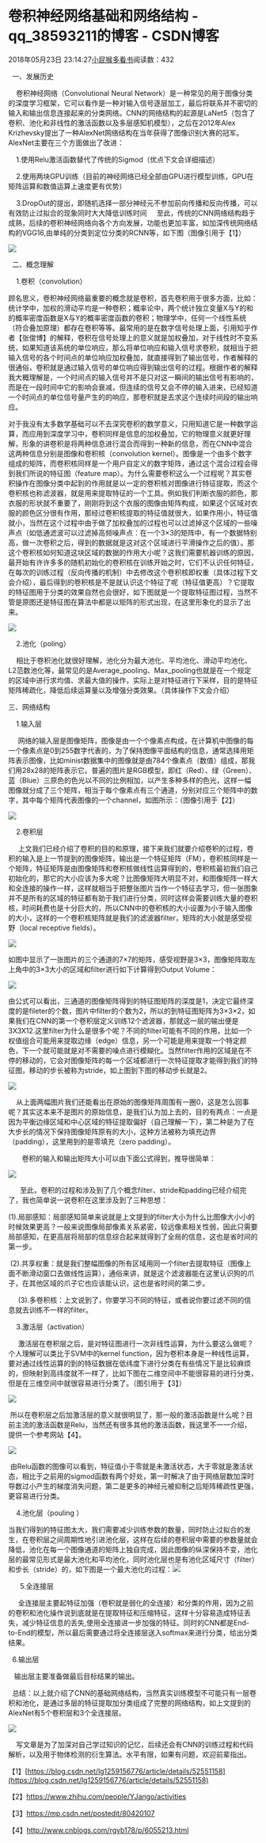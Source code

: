 # 卷积神经网络基础和网络结构 - qq_38593211的博客 - CSDN博客





2018年05月23日 23:14:27[小屁猴多看书](https://me.csdn.net/qq_38593211)阅读数：432








  一、发展历史

    卷积神经网络（Convolutional Neural Network）是一种常见的用于图像分类的深度学习框架，它可以看作是一种对输入信号逐层加工，最后将联系并不密切的输入和输出信息连接起来的分类网络。CNN的网络结构的起源是LaNet5（包含了卷积、池化和非线性的激活函数以及多层感知机模型），之后在2012年Alex Krizhevsky提出了一种AlexNet网络结构在当年获得了图像识别大赛的冠军。AlexNet主要在三个方面做出了改进：

    1.使用Relu激活函数替代了传统的Sigmod（优点下文会详细描述）

    2.使用两块GPU训练（目前的神经网络已经全部由GPU进行模型训练，GPU在矩阵运算和数值运算上速度更有优势）

    3.DropOut的提出，即随机选择一部分神经元不参加前向传播和反向传播，可以有效防止过拟合的现象同时大大降低训练时间     至此，传统的CNN网络结构趋于成熟，后续的卷积神经网络向各个方向发展，功能也更加丰富，如加深传统网络结构的VGG16,由单纯的分类到定位分类的RCNN等，如下图（图像引用于【1】）

![](https://img-blog.csdn.net/20180523154235691)



  二、概念理解



    1.卷积（convolution）

顾名思义，卷积神经网络最重要的概念就是卷积，首先卷积用于很多方面，比如：统计学中，加权的滑动平均是一种卷积；概率论中，两个统计独立变量X与Y的和的概率密度函数是X与Y的概率密度函数的卷积；物理学中，任何一个线性系统（符合叠加原理）都存在卷积等等。最常用的是在数字信号处理上面，引用知乎作者【张俊博】的解释，卷积在信号处理上的意义就是加权叠加，对于线性时不变系统，如果知道该系统的单位响应，那么将单位响应和输入信号求卷积，就相当于把输入信号的各个时间点的单位响应加权叠加，就直接得到了输出信号，作者解释的很通俗，卷积就是通过输入信号的单位响应得到输出信号的过程。根据作者的解释我大概理解是，一个时间点的输入信号并不是只对这一瞬间的输出信号有影响的，而是在一段时间中它的影响会衰减，但连续的信号又会不停的输入进来，已经知道一个时间点的单位信号量产生的的响应，那卷积就是去求这个连续时间段的输出响应。

对于我没有太多数学基础可以不去深究卷积的数学意义，只用知道它是一种数学运算，而应用到深度学习中，卷积同样是信息的加权叠加，它的物理意义就更好理解，形象的讲卷积是将两种信息进行混合而得到一种新的信息，而在CNN中混合这两种信息分别是图像和卷积核（convolution kernel）。图像是一个由多个数字组成的矩阵，而卷积核同样是一个用户自定义的数字矩阵，通过这个混合过程会得到我们所说的特征图（feature map）。为什么需要卷积这么一个过程呢？其实卷积操作在图像分类中起到的作用就是以一定的卷积核对图像进行特征提取，而这个卷积核也称滤波器，就是用来提取特征的一个工具。例如我们判断衣服的颜色，那衣服的形状就不重要了，刚刚将到这个衣服的图像由矩阵构成，如果这个区域对衣服的颜色区分很有作用，那经过卷积核提取的特征值就很大，如果作用小，特征值就小，当然在这个过程中由于做了加权叠加的过程也可以过滤掉这个区域的一些噪声点（如低通滤波可以过滤掉高频噪声点：在一个3×3的矩阵中，有一个数据特别高，做一次卷积之后，得到的数据就是这对这个区域进行平滑操作之后的值）。那这个卷积核如何知道这块区域的数据的作用大小呢？这我们需要机器训练的原因，最开始有许许多多的随机初始化的卷积核在训练开始之时，它们不认识任何特征，在每次的训练过程（反向传播的机制）中去修改这个卷积核即权重（具体过程下文会介绍），最后得到的卷积核是不是就认识这个特征了呢（特征值更高）？它提取的特征图用于分类的效果自然也会很好，如下图就是一个提取特征图过程，当然不管是原图还是特征图在算法中都是以矩阵的形式出现，在这里形象化的显示了出来。

![](https://img-blog.csdn.net/20180523164901893)



    2.池化（poling）

    相比于卷积池化就很好理解，池化分为最大池化、平均池化、滑动平均池化、L2范数池化等，最常见的是Average_pooling、Max_pooling也就是在一个规定的区域中进行求均值、求最大值的操作，实际上是对特征进行下采样，目的是特征矩阵稀疏化，降低后续运算量以及增强分类效果。（具体操作下文会介绍）



三、网络结构



    1.输入层

     网络的输入层是图像矩阵，图像是由一个个像素点构成，在计算机中图像的每一个像素点是0到255数字代表的，为了保持图像平面结构的信息，通常选择用矩阵表示图像，比如minist数据集中的图像就是由784个像素点（数值）组成，那我们用28x28的矩阵表示它。普遍的图片是RGB模型，即红（Red）、绿（Green）、蓝（Blue）三原色的色光以不同的比例相加，以产生多种多样的色光，这样一幅图像就分成了三个矩阵，相当于每个像素点有三个通道，分别对应三个矩阵中的数字，其中每个矩阵代表图像的一个channel，如图所示：（图像引用于【2】）



![](https://img-blog.csdn.net/20180523195421351)

    2.卷积层

     上文我们已经介绍了卷积的目的和原理，接下来我们就要介绍卷积的过程，卷积的输入是上一节提到的图像矩阵，输出是一个特征矩阵（FM），卷积核同样是一个矩阵，特征矩阵是由图像矩阵和卷积核做线性运算得到的，卷积核最初我们自己初始化的，那它的大小应该为多大呢？比图像矩阵大明显不对，和图像矩阵一样大和全连接的操作一样，这样就相当于把整张图片当作一个特征去学习，但一张图象并不是所有的区域的特征都有助于我们进行分类，同时这样会需要训练大量的卷积核，时间耗费也是十分巨大的，所以CNN中的卷积核的大小设置为小于输入图像的大小，这样的一个卷积核矩阵就是我们的滤波器filter，矩阵的大小就是感受视野（local receptive fields）。

![](https://img-blog.csdn.net/20180523211314672)

如图中显示了一张图片的三个通道的7×7的矩阵，感受视野是3×3，图像矩阵取左上角中的3×3大小的区域和filter进行如下计算得到Output Volume：

![](https://img-blog.csdn.net/20180523211023900)

由公式可以看出，三通道的图像矩阵得到的特征图矩阵的深度是1，决定它最终深度的是fileter的个数，图片中filter的个数为2，所以的到特征图矩阵为3×3×2，如果我们在CNN的第一个卷积层定义训练12个滤波器，那就这一层的输出便是3X3X12.这里filter为什么是很多个呢？不同的filter可能有不同的作用，比如一个权值组合可能用来提取边缘（edge）信息，另一个可能是用来提取一个特定颜色，下一个就可能就是对不需要的噪点进行模糊化。当然filter作用的区域是在不停的移动的，它会对图像矩阵的每一个区域都进行一次特征提取才能得到我们的特征图，移动的步长被称为stride，如上图到下图的移动步长就是2。

![](https://img-blog.csdn.net/20180523232527831)

    从上面两幅图片我们还能看出在原始的图像矩阵周围有一圈0，这是怎么回事呢？其实这本来不是图片的原始信息，是我们认为加上去的，目的有两点：一点是因为平衡边缘区域和中心区域的特征提取偏好（自己理解一下），第二种是为了在大步长的情况下保持图像矩阵原有的大小，这种方法被称为填充边界（padding），这里用到的是零填充（zero padding）。

       卷积的输入和输出矩阵大小可以由下面公式得到，推导很简单：

![](https://img-blog.csdn.net/20180523212835198)

      至此，卷积的过程和涉及到了几个概念filter、stride和padding已经介绍完了，我也简单说一说卷积在这里涉及到了三种思想：

(1).局部感知：局部感知简单来说就是上文提到的filter大小为什么比图像大小小的时候效果更高？一般来说图像局部像素关系紧密，较远像素相关性弱，因此只需要局部感知，在更高层将局部的信息综合起来就得到了全局的信息，这也是省时间的第一步。

 (2).共享权重：就是我们整幅图像的所有区域用同一个filter去提取特征（图像上面不断滑动窗口去做线性运算），通俗来讲，就是这个滤波器能在这里认识狗的爪子，在其他区域的爪子它也应该能认识，这也是省时间的第二步。

     (3).多卷积核：上文说到了，你要学习不同的特征，或者说你要过滤不同的信息就去训练不一样的filter。



    3.激活层（activation）

     激活层在卷积层之后，是对特征图进行一次非线性运算，为什么要这么做呢？个人理解可以类比于SVM中的kernel function，因为卷积本身是一种线性运算，要对通过线性运算的到的特征数据在低纬度下进行分类在有些情况下是比较麻烦的，但映射到高纬度就不一样了，比如下图在二维空间中不能很容易的进行分类，但是在三维空间中就很容易进行分类了。（图引用于【3】）

![](https://img-blog.csdn.net/20180523221137574)

 所以在卷积层之后加激活层的意义就很明显了，那一般的激活函数是什么呢？目前主流的激活函数是Relu，当然还有很多其他的激活函数，我这里不一一介绍，提供一个参考网站【4】。

![](https://img-blog.csdn.net/20180523221216957)



 由Relu函数的图像可以看到，特征值小于零就是未激活状态，大于零就是激活状态，相比于之前用的sigmod函数有两个好处，第一时解决了由于网络层数加深时导数过小产生的梯度消失问题，第二是更多的神经元被抑制之后矩阵稀疏性更强，更容易进行分类。



    4.池化层（pouling ）

当我们得到的特征图太大，我们需要减少训练参数的数量，同时防止过拟合的发生，在卷积层之间周期性地引进池化层，这样在后续的卷积层中需要的参数量就会降低，池化在每一个图像通道的矩阵上独自完成，因此图像的纵深保持不变，池化层的最常见形式是最大池化和平均池化，同时池化层也是有池化区域尺寸（filter）和步长（stride）的，如下图是一个最大池化的过程：![](https://img-blog.csdn.net/20180523222229563)

      5.全连接层

     全连接层主要起特征加强（卷积就是弱化的全连接）和分类的作用，因为之前的卷积和池化操作说到底就是在提取特征和压缩特征，这样十分容易造成特征丢失，减少特征信息的丢失,使用全连接进一步加强的特征。同时的CNN都是End-to-End的模型，所以最后需要通过将全连接层送入softmax来进行分类，给出分类结果。



  6.输出层

   输出层主要准备做最后目标结果的输出。



  总结：以上就介绍了CNN的基础网络结构，当然真实训练模型不可能只有一层卷积和池化，是通过多层的特征提取加分类组成了完整的网络结构，如上文提到的AlexNet有5个卷积层和3个全连接层。

![](https://img-blog.csdn.net/20180523224733255)



    写文章是为了加深对自己学过知识的记忆，后续还会有CNN的训练过程和代码解析，以及用于物体检测的衍生算法。水平有限，如果有问题，欢迎前辈指出。









【1】[https://blog.csdn.net/lg1259156776/article/details/52551158](https://blog.csdn.net/lg1259156776/article/details/52551158)

【2】https://www.zhihu.com/people/YJango/activities

【3】https://mp.csdn.net/postedit/80420107

【4】http://www.cnblogs.com/rgvb178/p/6055213.html





















